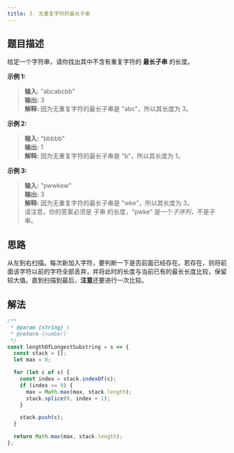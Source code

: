 ```yaml
---
title: 3. 无重复字符的最长子串
---
```


## 题目描述

给定一个字符串，请你找出其中不含有重复字符的 **最长子串** 的长度。

**示例 1:**

> **输入:** "abcabcbb"  
> **输出:** 3  
> **解释:** 因为无重复字符的最长子串是 "abc"，所以其长度为 3。

**示例 2:**

> **输入:** "bbbbb"  
> **输出:** 1  
> **解释:** 因为无重复字符的最长子串是 "b"，所以其长度为 1。

**示例 3:**

> **输入:** "pwwkew"  
> **输出:** 3  
> **解释:** 因为无重复字符的最长子串是 "wke"，所以其长度为 3。  
>  请注意，你的答案必须是 子串 的长度，"pwke" 是一个*子序列*，不是子串。

## 思路

从左到右扫描。每次新加入字符，要判断一下是否前面已经存在。若存在，则将前面该字符以前的字符全部丢弃，并将此时的长度与当前已有的最长长度比较，保留较大值。直到扫描到最后，**注意**还要进行一次比较。

## 解法

```js
/**
 * @param {string} s
 * @return {number}
 */
const lengthOfLongestSubstring = s => {
  const stack = [];
  let max = 0;

  for (let c of s) {
    const index = stack.indexOf(c);
    if (index >= 0) {
      max = Math.max(max, stack.length);
      stack.splice(0, index + 1);
    }

    stack.push(c);
  }

  return Math.max(max, stack.length);
};
```
